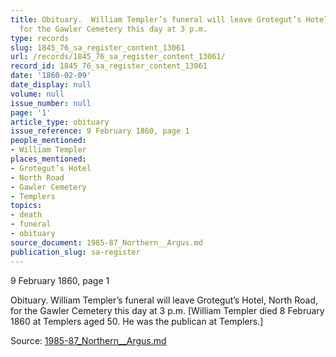 ```yaml
---
title: Obituary.  William Templer’s funeral will leave Grotegut’s Hotel, North Road,
  for the Gawler Cemetery this day at 3 p.m.
type: records
slug: 1845_76_sa_register_content_13061
url: /records/1845_76_sa_register_content_13061/
record_id: 1845_76_sa_register_content_13061
date: '1860-02-09'
date_display: null
volume: null
issue_number: null
page: '1'
article_type: obituary
issue_reference: 9 February 1860, page 1
people_mentioned:
- William Templer
places_mentioned:
- Grotegut’s Hotel
- North Road
- Gawler Cemetery
- Templers
topics:
- death
- funeral
- obituary
source_document: 1985-87_Northern__Argus.md
publication_slug: sa-register
---
```


9 February 1860, page 1

Obituary.  William Templer’s funeral will leave Grotegut’s Hotel, North Road, for the Gawler Cemetery this day at 3 p.m.  [William Templer died 8 February 1860 at Templers aged 50.  He was the publican at Templers.]

Source: [1985-87_Northern__Argus.md](/downloads/markdown/1985-87_Northern__Argus.md)

